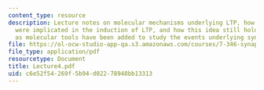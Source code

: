 ```yaml
---
content_type: resource
description: Lecture notes on molecular mechanisms underlying LTP, how NMDA receptors
  were implicated in the induction of LTP, and how this idea still holds years later
  as molecular tools have been added to study the events underlying synaptic plasticity.
file: https://ol-ocw-studio-app-qa.s3.amazonaws.com/courses/7-346-synaptic-plasticity-and-memory-from-molecules-to-behavior-fall-2007/c6e52f54269f5b94d02278940bb13313_Lecture4.pdf
file_type: application/pdf
resourcetype: Document
title: Lecture4.pdf
uid: c6e52f54-269f-5b94-d022-78940bb13313
---
```


